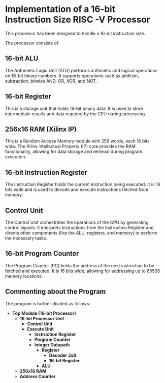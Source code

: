 # Implementation of a 16-bit Instruction Size RISC -V Processor

This processor has been designed to handle a 16-bit instruction size. 

The processor consists of:

## 16-bit ALU
The Arithmetic Logic Unit (ALU) performs arithmetic and logical operations on 16-bit binary numbers. It supports operations such as addition, subtraction, bitwise AND, OR, XOR, and NOT.

## 16-bit Register
This is a storage unit that holds 16-bit binary data. It is used to store intermediate results and data required by the CPU during processing.

## 256x16 RAM (Xilinx IP)
This is a Random Access Memory module with 256 words, each 16 bits wide. The Xilinx Intellectual Property (IP) core provides the RAM functionality, allowing for data storage and retrieval during program execution.

## 16-bit Instruction Register
The Instruction Register holds the current instruction being executed. It is 16 bits wide and is used to decode and execute instructions fetched from memory.

## Control Unit
The Control Unit orchestrates the operations of the CPU by generating control signals. It interprets instructions from the Instruction Register and directs other components (like the ALU, registers, and memory) to perform the necessary tasks.

## 16-bit Program Counter
The Program Counter (PC) holds the address of the next instruction to be fetched and executed. It is 16 bits wide, allowing for addressing up to 65536 memory locations.

## Commenting about the Program
The program is further divided as follows:

- **Top Module (16-bit Processor)**
  - **16-bit Processor Unit**
    - **Control Unit**
    - **Execute Unit**
      - **Instruction Register**
      - **Program Counter**
      - **Integer Datapath**
        - **Register**
          - **Decoder 3x8**
          - **16-bit Register**
        - **ALU**
  - **256x16 RAM**
  - **Address Counter**
